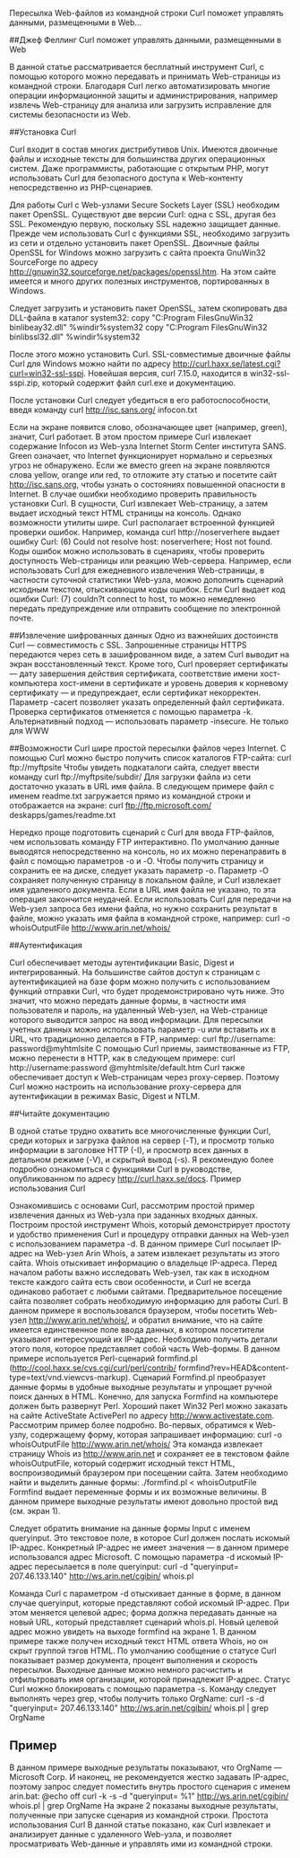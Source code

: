 Пересылка Web-файлов из командной строки
Curl поможет управлять данными, размещенными в Web...

##Джеф Феллинг
Curl поможет управлять данными, размещенными в Web

В данной статье рассматривается бесплатный инструмент Curl, с помощью которого можно передавать и принимать Web-страницы из командной строки. Благодаря Curl легко автоматизировать многие операции информационной защиты и администрирования, например извлечь Web-страницу для анализа или загрузить исправление для системы безопасности из Web.

##Установка Curl  

Curl входит в состав многих дистрибутивов Unix. Имеются двоичные файлы и исходные тексты для большинства других операционных систем. Даже программисты, работающие с открытым PHP, могут использовать Curl для безопасного доступа к Web-контенту непосредственно из PHP-сценариев.

Для работы Curl с Web-узлами Secure Sockets Layer (SSL) необходим пакет OpenSSL. 
Существуют две версии Curl: одна с SSL, другая без SSL. Рекомендую первую, поскольку SSL надежно защищает данные.
Прежде чем использовать Curl с функциями SSL, необходимо загрузить из сети и отдельно установить пакет OpenSSL. Двоичные файлы OpenSSL for Windows можно загрузить с сайта проекта GnuWin32 SourceForge по адресу http://gnuwin32.sourceforge.net/packages/openssl.htm. На этом сайте имеется и много других полезных инструментов, портированных в Windows.

Следует загрузить и установить пакет OpenSSL, затем скопировать два DLL-файла в каталог system32:
copy "C:Program
FilesGnuWin32
binlibeay32.dll"
%windir%system32
copy "C:Program
FilesGnuWin32
binlibssl32.dll"
%windir%system32

После этого можно установить Curl. SSL-совместимые двоичные файлы Curl для Windows можно найти по адресу http://curl.haxx.se/latest.cgi?curl=win32-ssl-sspi. Новейшая версия, curl 7.15.0, находится в win32-ssl-sspi.zip, который содержит файл curl.exe и документацию.

После установки Curl следует убедиться в его работоспособности, введя команду
curl http://isc.sans.org/
infocon.txt

Если на экране появится слово, обозначающее цвет (например, green), значит, Curl работает. В этом простом примере Curl извлекает содержание Infocon из Web-узла Internet Storm Center института SANS. Green означает, что Internet функционирует нормально и серьезных угроз не обнаружено. Если же вместо green на экране появляются слова yellow, orange или red, то отложите эту статью и посетите сайт http://isc.sans.org, чтобы узнать о состояниях повышенной опасности в Internet. В случае ошибки необходимо проверить правильность установки Curl.
В сущности, Curl извлекает Web-страницу, а затем выдает исходный текст HTML страницы на консоль. Однако возможности утилиты шире. Curl располагает встроенной функцией проверки ошибок. Например, команда
curl http://noserverhere
выдает ошибку Curl: (6) Could not resolve host: noserverhere; Host not found. Коды ошибок можно использовать в сценариях, чтобы проверить доступность Web-страницы или реакцию Web-сервера. Например, если использовать Curl для ежедневного извлечения Web-страницы, в частности суточной статистики Web-узла, можно дополнить сценарий исходным текстом, отыскивающим коды ошибок. Если Curl выдает код ошибки Curl: (7) couldn?t connect to host, то можно немедленно передать предупреждение или отправить сообщение по электронной почте.

##Извлечение шифрованных данных
Одно из важнейших достоинств Curl — совместимость с SSL. Запрошенные страницы HTTPS передаются через сеть в зашифрованном виде, а затем Curl выводит на экран восстановленный текст. Кроме того, Curl проверяет сертификаты — дату завершения действия сертификата, соответствие имени хост-компьютера хост-имени в сертификате и уровень доверия к корневому сертификату — и предупреждает, если сертификат некорректен. Параметр -cacert позволяет указать определенный файл сертификата. Проверка сертификатов отменяется с помощью параметра -k. Альтернативный подход — использовать параметр -insecure.
Не только для WWW

##Возможности Curl шире простой пересылки файлов через Internet. С помощью Curl можно быстро получить список каталогов FTP-сайта:
curl ftp://myftpsite
Чтобы увидеть подкаталоги сайта, следует ввести команду
curl ftp://myftpsite/subdir/
Для загрузки файла из сети достаточно указать в URL имя файла. В следующем примере файл с именем readme.txt загружается прямо из командной строки и отображается на экране:
curl ftp://ftp.microsoft.com/
deskapps/games/readme.txt

Нередко проще подготовить сценарий с Curl для ввода FTP-файлов, чем использовать команду FTP интерактивно.
По умолчанию данные выводятся непосредственно на консоль, но их можно перенаправить в файл с помощью параметров -o и -O. Чтобы получить страницу и сохранить ее на диске, следует указать параметр -o. Параметр -O сохраняет полученную страницу в локальном файле, и Curl извлекает имя удаленного документа. Если в URL имя файла не указано, то эта операция закончится неудачей. Если использовать Curl для передачи на Web-узел запроса без имени файла, но нужно сохранить результат в файле, можно указать имя файла в командной строке, например:
curl -o whoisOutputFile
http://www.arin.net/whois/

##Аутентификация

Curl обеспечивает методы аутентификации Basic, Digest и интегрированный. На большинстве сайтов доступ к страницам с аутентификацией на базе форм можно получить с использованием функций отправки Curl, что будет продемонстрировано чуть ниже. Это значит, что можно передать данные формы, в частности имя пользователя и пароль, на удаленный Web-узел, на Web-странице которого выводится запрос на ввод информации. Для пересылки учетных данных можно использовать параметр -u или вставить их в URL, что традиционно делается в FTP, например:
curl ftp://username: 
password@myhtmlsite
С помощью Curl приемы, заимствованные из FTP, можно перенести в HTTP, как в следующем примере:
curl http://username:password
@myhtmlsite/default.htm
Curl также обеспечивает доступ к Web-страницам через proxy-сервер. Поэтому Curl можно настроить на использование proxy-сервера для аутентификации в режимах Basic, Digest и NTLM.

##Читайте документацию

В одной статье трудно охватить все многочисленные функции Curl, среди которых и загрузка файлов на сервер (-T), и просмотр только информации в заголовке HTTP (-I), и просмотр всех данных в детальном режиме (-V), и скрытый вывод (-s). Я рекомендую более подробно ознакомиться с функциями Curl в руководстве, опубликованном по адресу http://curl.haxx.se/docs.
Пример использования Curl

Ознакомившись с основами Curl, рассмотрим простой пример извлечения данных из Web-узла при заданных входных данных. Построим простой инструмент Whois, который демонстрирует простоту и удобство применения Curl и процедуру отправки данных на Web-узел с использованием параметра -d. В данном примере Curl посылает IP-адрес на Web-узел Arin Whois, а затем извлекает результаты из этого сайта. Whois отыскивает информацию о владельце IP-адреса.
Перед началом работы важно исследовать Web-узел, так как в исходном тексте каждого сайта есть свои особенности, и Curl не всегда одинаково работает с любыми сайтами. Предварительное посещение сайта позволяет собрать необходимую информацию для работы Curl. В данном примере я воспользовался браузером, чтобы посетить Web-узел http://www.arin.net/whois/, и обратил внимание, что на сайте имеется единственное поле ввода данных, в котором посетители указывают интересующий их IP-адрес. Необходимо получить детали этого поля, которое представляет собой часть Web-формы. В данном примере используется Perl-сценарий formfind.pl (http://cool.haxx.se/cvs.cgi/curl/perl/contrib/ formfind?rev=HEAD&content-type=text/vnd.viewcvs-markup). Сценарий Formfind.pl преобразует данные формы в удобные выходные результаты и упрощает ручной поиск данных в HTML. Конечно, для запуска Formfind на компьютере должен быть развернут Perl. Хороший пакет Win32 Perl можно заказать на сайте ActiveState ActivePerl по адресу http://www.activestate.com.
Рассмотрим пример более подробно. Во-первых, обратимся к Web-узлу, содержащему форму, которая запрашивает информацию:
curl -o whoisOutputFile
http://www.arin.net/whois/
Эта команда извлекает страницу Whois из http://www.arin.net и сохраняет ее в текстовом файле whoisOutputFile, который содержит исходный текст HTML, воспроизводимый браузером при посещении сайта.
Затем необходимо найти и выделить данные формы:
./formfind.pl < whoisOutputFile
Formfind выдает переменные формы и их возможные величины. В данном примере выходные результаты имеют довольно простой вид (см. экран 1).

Следует обратить внимание на данные формы Input с именем queryinput. Это текстовое поле, в которое Curl должен послать искомый IP-адрес. Конкретный IP-адрес не имеет значения — в данном примере использовался адрес Microsoft. С помощью параметра -d искомый IP-адрес пересылается в поле queryinput:
curl -d "queryinput=
207.46.133.140"
http://ws.arin.net/cgibin/
whois.pl

Команда Curl с параметром -d отыскивает данные в форме, в данном случае queryinput, которые представляют собой искомый IP-адрес. При этом меняется целевой адрес; форма должна передавать данные на новый URL, который представляет сценарий whois.pl. Новый целевой адрес можно увидеть на выходе formfind на экране 1.
В данном примере также получен исходный текст HTML ответа Whois, но он скрыт группой тэгов HTML. По умолчанию сообщение о статусе Curl показывает размер документа, процент выполнения и скорость пересылки. Выходные данные можно немного расчистить и отфильтровать имя организации, которой принадлежит IP-адрес. Статус Curl можно блокировать с помощью параметра -s. Команду следует выполнять через grep, чтобы получить только OrgName:
curl -s -d "queryinput=
207.46.133.140"
http://ws.arin.net/cgibin/
whois.pl
| grep OrgName

## Пример
В данном примере выходные результаты показывают, что OrgName — Microsoft Corp.
И наконец, не рекомендуется жестко задавать IP-адрес, поэтому запрос следует поместить внутрь простого сценария с именем arin.bat:
@echo off
curl -k -s -d "queryinput=
%1" http://ws.arin.net/cgibin/
whois.pl | grep OrgName
На экране 2 показаны выходные результаты, полученные при запуске сценария из командной строки.
Простота использования Curl
В данной статье показано, как Curl извлекает и анализирует данные с удаленного Web-узла, и позволяет просматривать Web-данные и управлять ими из командной строки.
